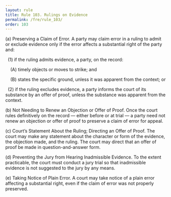 ```yaml
---
layout: rule
title: Rule 103. Rulings on Evidence
permalink: /fre/rule_103/
order: 103
---
```


(a) Preserving a Claim of Error. A party may claim error in a ruling to admit or exclude evidence only if the error affects a substantial right of the party and:


&nbsp;&nbsp;(1) if the ruling admits evidence, a party, on the record:


&nbsp;&nbsp;&nbsp;&nbsp;(A) timely objects or moves to strike; and


&nbsp;&nbsp;&nbsp;&nbsp;(B) states the specific ground, unless it was apparent from the context; or


&nbsp;&nbsp;(2) if the ruling excludes evidence, a party informs the court of its substance by an offer of proof, unless the substance was apparent from the context.


(b) Not Needing to Renew an Objection or Offer of Proof. Once the court rules definitively on the record — either before or at trial — a party need not renew an objection or offer of proof to preserve a claim of error for appeal.


(c) Court’s Statement About the Ruling; Directing an Offer of Proof. The court may make any statement about the character or form of the evidence, the objection made, and the ruling. The court may direct that an offer of proof be made in question-and-answer form.


(d) Preventing the Jury from Hearing Inadmissible Evidence. To the extent practicable, the court must conduct a jury trial so that inadmissible evidence is not suggested to the jury by any means.


(e) Taking Notice of Plain Error. A court may take notice of a plain error affecting a substantial right, even if the claim of error was not properly preserved.


